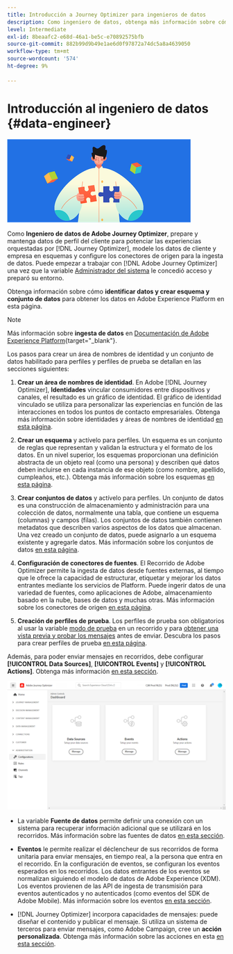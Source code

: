 ```yaml
---
title: Introducción a Journey Optimizer para ingenieros de datos
description: Como ingeniero de datos, obtenga más información sobre cómo trabajar con Journey Optimizer
level: Intermediate
exl-id: 8beaafc2-e68d-46a1-be5c-e70892575bfb
source-git-commit: 882b99d9b49e1ae6d0f97872a74dc5a8a4639050
workflow-type: tm+mt
source-wordcount: '574'
ht-degree: 9%

---
```


# Introducción al ingeniero de datos {#data-engineer}

![ingeniero de datos](assets/do-not-localize/user-1.png)

Como **Ingeniero de datos de Adobe Journey Optimizer**, prepare y mantenga datos de perfil del cliente para potenciar las experiencias orquestadas por [!DNL Journey Optimizer], modele los datos de cliente y empresa en esquemas y configure los conectores de origen para la ingesta de datos. Puede empezar a trabajar con [!DNL Adobe Journey Optimizer] una vez que la variable [Administrador del sistema](administrator.md) le concedió acceso y preparó su entorno.


Obtenga información sobre cómo **identificar datos y crear esquema y conjunto de datos** para obtener los datos en Adobe Experience Platform en esta página.

>[!NOTE]
>
>Más información sobre **ingesta de datos** en [Documentación de Adobe Experience Platform](https://experienceleague.adobe.com/docs/experience-platform/ingestion/home.html?lang=es){target=&quot;_blank&quot;}.

Los pasos para crear un área de nombres de identidad y un conjunto de datos habilitado para perfiles y perfiles de prueba se detallan en las secciones siguientes:

1. **Crear un área de nombres de identidad**. En Adobe [!DNL Journey Optimizer], **Identidades** vincular consumidores entre dispositivos y canales, el resultado es un gráfico de identidad. El gráfico de identidad vinculado se utiliza para personalizar las experiencias en función de las interacciones en todos los puntos de contacto empresariales.  Obtenga más información sobre identidades y áreas de nombres de identidad [en esta página](../get-started-identity.md).

1. **Crear un esquema** y actívelo para perfiles. Un esquema es un conjunto de reglas que representan y validan la estructura y el formato de los datos. En un nivel superior, los esquemas proporcionan una definición abstracta de un objeto real (como una persona) y describen qué datos deben incluirse en cada instancia de ese objeto (como nombre, apellido, cumpleaños, etc.).  Obtenga más información sobre los esquemas [en esta página](../get-started-schemas.md).

1. **Crear conjuntos de datos** y actívelo para perfiles. Un conjunto de datos es una construcción de almacenamiento y administración para una colección de datos, normalmente una tabla, que contiene un esquema (columnas) y campos (filas). Los conjuntos de datos también contienen metadatos que describen varios aspectos de los datos que almacenan. Una vez creado un conjunto de datos, puede asignarlo a un esquema existente y agregarle datos. Más información sobre los conjuntos de datos [en esta página](../get-started-datasets.md).

1. **Configuración de conectores de fuentes**. El Recorrido de Adobe Optimizer permite la ingesta de datos desde fuentes externas, al tiempo que le ofrece la capacidad de estructurar, etiquetar y mejorar los datos entrantes mediante los servicios de Platform. Puede ingerir datos de una variedad de fuentes, como aplicaciones de Adobe, almacenamiento basado en la nube, bases de datos y muchas otras. Más información sobre los conectores de origen [en esta página](../get-started-sources.md).

1. **Creación de perfiles de prueba**. Los perfiles de prueba son obligatorios al usar la variable [modo de prueba](../../building-journeys/testing-the-journey.md) en un recorrido y para [obtener una vista previa y probar los mensajes](../../messages/preview.md) antes de enviar. Descubra los pasos para crear perfiles de prueba [en esta página](../../building-journeys/creating-test-profiles.md).


Además, para poder enviar mensajes en recorridos, debe configurar **[!UICONTROL Data Sources]**, **[!UICONTROL Events]** y **[!UICONTROL Actions]**. Obtenga más información [en esta sección](../../configuration/about-data-sources-events-actions.md).

![](../assets/admin-menu.png)

* La variable **Fuente de datos** permite definir una conexión con un sistema para recuperar información adicional que se utilizará en los recorridos. Más información sobre las fuentes de datos [en esta sección](../../datasource/about-data-sources.md).

* **Eventos** le permite realizar el déclencheur de sus recorridos de forma unitaria para enviar mensajes, en tiempo real, a la persona que entra en el recorrido. En la configuración de eventos, se configuran los eventos esperados en los recorridos. Los datos entrantes de los eventos se normalizan siguiendo el modelo de datos de Adobe Experience (XDM). Los eventos provienen de las API de ingesta de transmisión para eventos autenticados y no autenticados (como eventos del SDK de Adobe Mobile). Más información sobre los eventos [en esta sección](../../event/about-events.md).

* [!DNL Journey Optimizer] incorpora capacidades de mensajes: puede diseñar el contenido y publicar el mensaje. Si utiliza un sistema de terceros para enviar mensajes, como Adobe Campaign, cree un **acción personalizada**. Obtenga más información sobre las acciones en esta [en esta sección](../../action/action.md).
